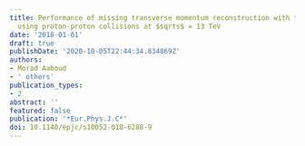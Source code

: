 ```yaml
---
title: Performance of missing transverse momentum reconstruction with the ATLAS detector
  using proton-proton collisions at $sqrts$ = 13 TeV
date: '2018-01-01'
draft: true
publishDate: '2020-10-05T22:44:34.834869Z'
authors:
- Morad Aaboud
- ' others'
publication_types:
- 2
abstract: ''
featured: false
publication: '*Eur.Phys.J.C*'
doi: 10.1140/epjc/s10052-018-6288-9
---
```


